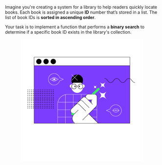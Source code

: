 Imagine you're creating a system for a library to help readers quickly locate books. 
Each book is assigned a unique **ID** number that’s stored in a list. 
The list of book IDs is **sorted in ascending order**.

Your task is to implement a function that performs 
a **binary search** to determine if a specific book ID exists in the library's collection.

<p align="center">
    <img src="../../../common/src/main/resources/images/game.png" alt="Game picture" width="400"/>
</p>
